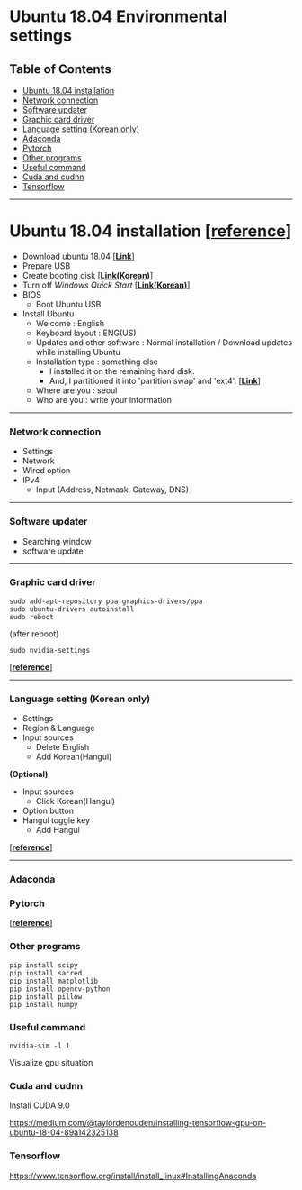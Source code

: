# Ubuntu 18.04 Environmental settings


## Table of Contents
- [Ubuntu 18.04 installation](#Ubuntu-18.04-installation)
- [Network connection](###Network-connection)
- [Software updater](###Software-updater)
- [Graphic card driver](###Graphic-card-driver)
- [Language setting (Korean only)](###Language-setting-(Korean-only))
- [Adaconda](###Adaconda)
- [Pytorch](###Pytorch)
- [Other programs](###Other-programs)
- [Useful command](###Useful-command)
- [Cuda and cudnn](###Cuda-and-cudnn)
- [Tensorflow](###Tensorflow)

---

# Ubuntu 18.04 installation [[**reference**]](http://vire.tistory.com/25?category=678504)

- Download ubuntu 18.04 [[**Link**]](https://www.ubuntu.com/download/desktop)
- Prepare USB
- Create booting disk [[**Link(Korean)**]](http://crescentupon.tistory.com/383)
- Turn off *Windows Quick Start* [[**Link(Korean)**]](https://prolite.tistory.com/1253)
- BIOS
  - Boot Ubuntu USB
- Install Ubuntu
  - Welcome : English
  - Keyboard layout : ENG(US)
  - Updates and other software : Normal installation / Download updates while installing Ubuntu
  - Installation type : something else 
    - I installed it on the remaining hard disk.
    - And, I partitioned it into 'partition swap' and 'ext4'. [[**Link**]](https://askubuntu.com/questions/343268/how-to-use-manual-partitioning-during-installation)
  - Where are you : seoul
  - Who are you : write your information


---

### Network connection

- Settings
- Network
- Wired option
- IPv4
  - Input (Address, Netmask, Gateway, DNS)

---

### Software updater

- Searching window
- software update

---

### Graphic card driver

```
sudo add-apt-repository ppa:graphics-drivers/ppa
sudo ubuntu-drivers autoinstall
sudo reboot
```
(after reboot)
```
sudo nvidia-settings
```
[[**reference**]](http://optic.tistory.com/119)

---

### Language setting (Korean only)

- Settings
- Region & Language
- Input sources
  - Delete English
  - Add Korean(Hangul)
  
**(Optional)**
- Input sources
  - Click Korean(Hangul)
- Option button
- Hangul toggle key
  - Add Hangul

[[**reference**]](http://snowdeer.github.io/linux/2018/07/11/ubuntu-18p04-install-korean-keyboard/)

---

### Adaconda




### Pytorch

[[**reference**]](https://pytorch.org/)

### Other programs

```
pip install scipy
pip install sacred
pip install matplotlib
pip install opencv-python
pip install pillow
pip install numpy
```

### Useful command


```
nvidia-sim -l 1
```
Visualize gpu situation



### Cuda and cudnn

Install CUDA 9.0

https://medium.com/@taylordenouden/installing-tensorflow-gpu-on-ubuntu-18-04-89a142325138

### Tensorflow

https://www.tensorflow.org/install/install_linux#InstallingAnaconda


